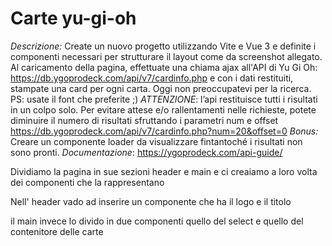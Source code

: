 # Carte yu-gi-oh

*Descrizione:*
Create un nuovo progetto utilizzando Vite e Vue 3 e definite i componenti necessari per strutturare il layout come da screenshot allegato.
Al caricamento della pagina, effettuate una chiama ajax all'API di Yu Gi Oh: https://db.ygoprodeck.com/api/v7/cardinfo.php
e con i dati restituiti, stampate una card per ogni carta. Oggi non preoccupatevi per la ricerca.
PS: usate il font che preferite ;)
*ATTENZIONE*: l’api restituisce tutti i risultati in un colpo solo. Per evitare attese e/o rallentamenti nelle richieste, potete diminuire il numero di risultati sfruttando i parametri num e offset
https://db.ygoprodeck.com/api/v7/cardinfo.php?num=20&offset=0
*Bonus:*
Creare un componente loader da visualizzare fintantoché i risultati non sono pronti.
*Documentazione*: https://ygoprodeck.com/api-guide/

Dividiamo la pagina in sue sezioni header e main e ci creaiamo a loro volta dei componenti che la rappresentano

Nell' header vado ad inserire un componente che ha il logo e il titolo

il main invece lo divido in due componenti quello del select e quello del contenitore delle carte